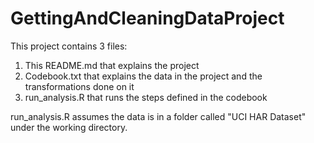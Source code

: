 # GettingAndCleaningDataProject

This project contains 3 files:
1) This README.md that explains the project
2) Codebook.txt that explains the data in the project and the transformations done on it
3) run_analysis.R that runs the steps defined in the codebook

run_analysis.R assumes the data is in a folder called "UCI HAR Dataset" under the working directory.

